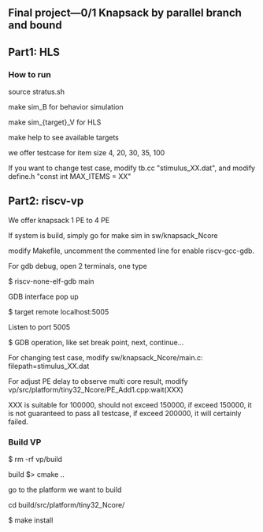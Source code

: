 ## Final project—0/1 Knapsack by parallel branch and bound

## Part1: HLS

### How to run

source stratus.sh

make sim_B for behavior simulation

make sim_{target}_V for HLS

make help to see available targets

we offer testcase for item size 4, 20, 30, 35, 100

If you want to change test case, modify tb.cc "stimulus_XX.dat", and modify define.h "const int MAX_ITEMS = XX"

## Part2: riscv-vp

We offer knapsack 1 PE to 4 PE

If system is build, simply go for make sim in sw/knapsack_Ncore

modify Makefile, uncomment the commented line for enable riscv-gcc-gdb.

For gdb debug, open 2 terminals, one type

$ riscv-none-elf-gdb main

GDB interface pop up

$ target remote localhost:5005

Listen to port 5005

$ GDB operation, like set break point, next, continue...

For changing test case, modify sw/knapsack_Ncore/main.c: filepath=stimulus_XX.dat

For adjust PE delay to observe multi core result, modify vp/src/platform/tiny32_Ncore/PE_Add1.cpp:wait(XXX)

XXX is suitable for 100000, should not exceed 150000, if exceed 150000, it is not guaranteed to pass all testcase, if exceed 200000, it will certainly failed.

### Build VP

$ rm -rf vp/build

build $>  cmake ..

go to the platform we want to build

cd build/src/platform/tiny32_Ncore/

$ make install
